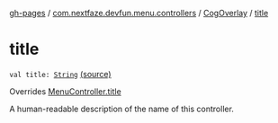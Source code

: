 [gh-pages](../../index.md) / [com.nextfaze.devfun.menu.controllers](../index.md) / [CogOverlay](index.md) / [title](./title.md)

# title

`val title: `[`String`](https://kotlinlang.org/api/latest/jvm/stdlib/kotlin/-string/index.html) [(source)](https://github.com/NextFaze/dev-fun/tree/master/devfun-menu/src/main/java/com/nextfaze/devfun/menu/controllers/Cog.kt#L115)

Overrides [MenuController.title](../../com.nextfaze.devfun.menu/-menu-controller/title.md)

A human-readable description of the name of this controller.

